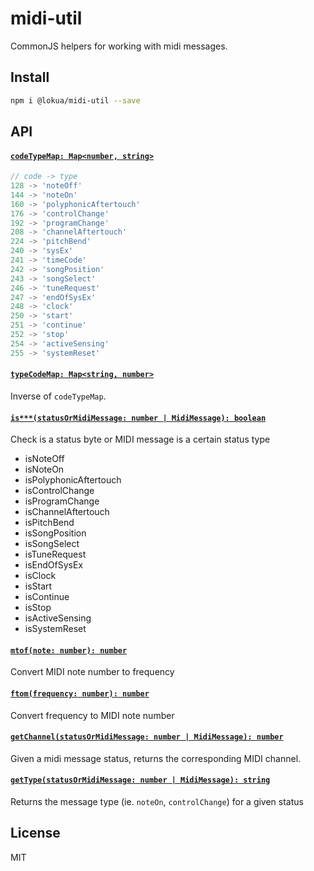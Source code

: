 # midi-util

CommonJS helpers for working with midi messages.

## Install

```sh
npm i @lokua/midi-util --save
```

## API

#### [`codeTypeMap: Map<number, string>`](#codeTypeMap)

```js
// code -> type
128 -> 'noteOff'
144 -> 'noteOn'
160 -> 'polyphonicAftertouch'
176 -> 'controlChange'
192 -> 'programChange'
208 -> 'channelAftertouch'
224 -> 'pitchBend'
240 -> 'sysEx'
241 -> 'timeCode'
242 -> 'songPosition'
243 -> 'songSelect'
246 -> 'tuneRequest'
247 -> 'endOfSysEx'
248 -> 'clock'
250 -> 'start'
251 -> 'continue'
252 -> 'stop'
254 -> 'activeSensing'
255 -> 'systemReset'
```

#### [`typeCodeMap: Map<string, number>`](#typeCodeMap)

Inverse of `codeTypeMap`.

#### [`is***(statusOrMidiMessage: number | MidiMessage): boolean`](#is)

Check is a status byte or MIDI message is a certain status type

- isNoteOff
- isNoteOn
- isPolyphonicAftertouch
- isControlChange
- isProgramChange
- isChannelAftertouch
- isPitchBend
- isSongPosition
- isSongSelect
- isTuneRequest
- isEndOfSysEx
- isClock
- isStart
- isContinue
- isStop
- isActiveSensing
- isSystemReset

#### [`mtof(note: number): number`](#mtof)

Convert MIDI note number to frequency

#### [`ftom(frequency: number): number`](#mtof)

Convert frequency to MIDI note number

#### [`getChannel(statusOrMidiMessage: number | MidiMessage): number`](#getChannel)

Given a midi message status, returns the corresponding MIDI channel.

#### [`getType(statusOrMidiMessage: number | MidiMessage): string`](#getType)

Returns the message type (ie. `noteOn`, `controlChange`) for a given status

## License

MIT
